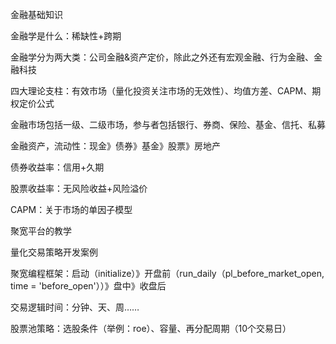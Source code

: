 金融基础知识

金融学是什么：稀缺性+跨期

金融学分为两大类：公司金融&资产定价，除此之外还有宏观金融、行为金融、金融科技

四大理论支柱：有效市场（量化投资关注市场的无效性）、均值方差、CAPM、期权定价公式



金融市场包括一级、二级市场，参与者包括银行、券商、保险、基金、信托、私募

金融资产，流动性：现金》债券》基金》股票》房地产



债券收益率：信用+久期

股票收益率：无风险收益+风险溢价



CAPM：关于市场的单因子模型





聚宽平台的教学





量化交易策略开发案例

聚宽编程框架：启动（initialize）》开盘前（run_daily（pl_before_market_open, time = 'before_open'））》盘中》收盘后

交易逻辑时间：分钟、天、周……

股票池策略：选股条件（举例：roe）、容量、再分配周期（10个交易日）



